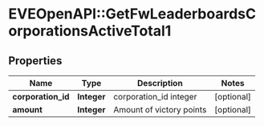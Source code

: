 # EVEOpenAPI::GetFwLeaderboardsCorporationsActiveTotal1

## Properties
Name | Type | Description | Notes
------------ | ------------- | ------------- | -------------
**corporation_id** | **Integer** | corporation_id integer | [optional] 
**amount** | **Integer** | Amount of victory points | [optional] 


